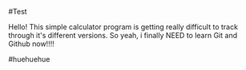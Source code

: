 #Test

Hello! This simple calculator program is getting really difficult to track through it's different versions. So yeah, i finally NEED to learn Git and Github now!!!!

#huehuehue